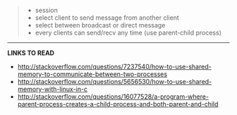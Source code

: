>  - session 
>  - select client to send message from another client 
>  - select between broadcast or direct message
>  - every clients can send/recv any time (use parent-child process)




---------------------------------------------------------------

<b>LINKS TO READ</b>

- http://stackoverflow.com/questions/7237540/how-to-use-shared-memory-to-communicate-between-two-processes
- http://stackoverflow.com/questions/5656530/how-to-use-shared-memory-with-linux-in-c
- http://stackoverflow.com/questions/16077528/a-program-where-parent-process-creates-a-child-process-and-both-parent-and-child
